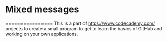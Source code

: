 # Mixed messages

================
This is a part of <https://www.codecademy.com/> projects to create a small program to get to learn the basics of GitHub and working on your own applications.

